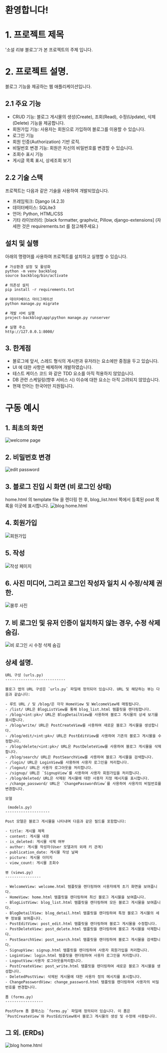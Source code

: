 # 환영합니다!

# 1. 프로젝트 제목
'소설 리뷰 블로그'가 본 프로젝트의 주제 입니다.

# 2. 프로젝트 설명.
블로그 기능을 제공하는 웹 애플리케이션입니다.

## 2.1 주요 기능

- CRUD 기능: 블로그 게시물의 생성(Create), 조회(Read), 수정(Update), 삭제(Delete) 기능을 제공합니다.
- 회원가입 기능: 사용자는 회원으로 가입하여 블로그를 이용할 수 있습니다.
- 로그인 기능
- 회원 인증(Authorization) 기반 로직.
- 비밀번호 변경 기능: 회원은 자신의 비밀번호를 변경할 수 있습니다.
- 조회수 표시 기능
- 게시글 목록 표시, 상세조회 보기
## 2.2 기술 스택

프로젝트는 다음과 같은 기술을 사용하여 개발되었습니다.

- 프레임워크: Django (4.2.3)
- 데이터베이스: SQLite3
- 언어: Python, HTML/CSS
- 기타 라이브러리: [black formatter, graphviz, Pillow, django-extensions]
(자세한 것은 requirements.txt 를 참고해주세요.)
## 설치 및 실행

아래의 명령어를 사용하여 프로젝트를 설치하고 실행할 수 있습니다.

```windows powershell 기준
# 가상환경 설정 및 활성화
python -m venv backblog
source backblog/bin/activate

# 의존성 설치
pip install -r requirements.txt

# 데이터베이스 마이그레이션
python manage.py migrate

# 개발 서버 실행
project-backblog\app\python manage.py runserver

# 실행 주소
http://127.0.0.1:8000/
```
## 3. 한계점
- 블로그에 앞서, 스레드 형식의 게시판과 유저라는 요소에만 중점을 두고 있습니다.
- UI 에 대한 사항은 배제하며 개발하였습니다.
- 테스트 케이스 코드 와 같은 TDD 요소를 아직 적용하지 않았습니다.
- DB 관련 스케일링(향후 서비스 시) 이슈에 대한 요소는 아직 고려되지 않았습니다.
- 현재 언어는 한국어만 지원됩니다.

# 구동 예시
## 1. 최초의 화면
![welcome page](app/a.png)

## 2. 비밀번호 변경
![edit password](app/h.png)

## 3. 블로그 진입 시 화면 (비 로그인 상태)
home.html 의 template file 을 렌더링 한 후, blog_list.html 쪽에서 등록된 post 목록을 이곳에 표시합니다.
![blog home.html](app/b.png)

## 4. 회원가입 
![회원가입](app/e.png)

## 5. 작성 
![작성 페이지](app/g.png)

## 6. 사진 미디어, 그리고 로그인 작성자 일치 시 수정/삭제 권한.
![몰루 사진](app/c.png)

## 7. 비 로그인 및 유저 인증이 일치하지 않는 경우, 수정 삭제 숨김.
![비 로그인 시 수정 삭제 숨김](app/f.png)

## 상세 설명.
```
URL 구성 (urls.py)
---------------------------

블로그 앱의 URL 구성은 `urls.py` 파일에 정의되어 있습니다. URL 및 해당하는 뷰는 다음과 같습니다:

- 루트 URL / 및 /blog/은 각각 HomeView 및 WelcomeView에 매핑됩니다.
- /list/ URL은 BlogListView를 통해 blog_list.html 템플릿을 렌더링합니다.
- /blog/<int:pk>/ URL은 BlogDetailView를 사용하여 블로그 게시물의 상세 보기를 표시합니다.
- /blog/write/ URL은 PostCreateView를 사용하여 새로운 블로그 게시물을 생성합니다.
- /blog/edit/<int:pk>/ URL은 PostEditView를 사용하여 기존의 블로그 게시물을 수정합니다.
- /blog/delete/<int:pk>/ URL은 PostDeleteView를 사용하여 블로그 게시물을 삭제합니다.
- /blog/search/ URL은 PostSearchView를 사용하여 블로그 게시물을 검색합니다.
- /login/ URL은 LoginView를 사용하여 사용자 로그인을 처리합니다.
- /logout/ URL은 사용자 로그아웃을 처리합니다.
- /signup/ URL은 `SignupView`를 사용하여 사용자 회원가입을 처리합니다.
- /blog/deleted/ URL은 삭제된 게시물에 대한 사용자 지정 메시지를 표시합니다.
- /change_password/ URL은 `ChangePasswordView`를 사용하여 사용자의 비밀번호를 변경합니다.

모델

 (models.py)
--------------------

Post 모델은 블로그 게시물을 나타내며 다음과 같은 필드를 포함합니다:

- title: 게시물 제목
- content: 게시물 내용
- is_deleted: 게시물 삭제 여부
- author: 게시물 작성자(User 모델과의 외래 키 관계)
- publication_date: 게시물 작성 날짜
- picture: 게시물 이미지
- view_count: 게시물 조회수

뷰 (views.py)
----------------

- WelcomeView: welcome.html 템플릿을 렌더링하여 사용자에게 초기 화면을 보여줍니다.
- HomeView: home.html 템플릿을 렌더링하여 최신 블로그 게시물을 보여줍니다.
- BlogListView: blog_list.html 템플릿을 렌더링하여 모든 블로그 게시물을 보여줍니다.
- BlogDetailView: blog_detail.html 템플릿을 렌더링하여 특정 블로그 게시물의 세부 정보를 보여줍니다.
- PostEditView: post_edit.html 템플릿을 렌더링하여 블로그 게시물을 수정합니다.
- PostDeleteView: post_delete.html 템플릿을 렌더링하여 블로그 게시물을 삭제합니다.
- PostSearchView: post_search.html 템플릿을 렌더링하여 블로그 게시물을 검색합니다.
- SignupView: signup.html 템플릿을 렌더링하여 사용자 회원가입을 처리합니다.
- LoginView: login.html 템플릿을 렌더링하여 사용자 로그인을 처리합니다.
- LogoutView:사용자 로그아웃을처리합니다.
- PostCreateView: post_write.html 템플릿을 렌더링하여 새로운 블로그 게시물을 생성합니다.
- DeletedPostView: 삭제된 게시물에 대한 사용자 정의 메시지를 표시합니다.
- ChangePasswordView: change_password.html 템플릿을 렌더링하여 사용자의 비밀번호를 변경합니다.

폼 (forms.py)
-----------------

PostForm 폼 클래스는 `forms.py` 파일에 정의되어 있습니다. 이 폼은 `PostCreateView`와 PostEditView에서 블로그 게시물의 생성 및 수정에 사용됩니다.
```

## 그 외. (ERDs)
![blog home.html](app/erd_graphviz.png)